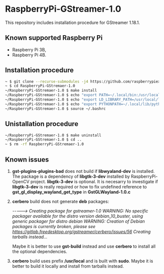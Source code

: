 # RaspberryPi-GStreamer-1.0

This repository includes installation procedure for GStreamer 1.18.1.

## Known supported Raspberry Pi

* Raspberry Pi 3B,
* Raspberry Pi 4B.

## Installation procedure

```bash
~ $ git clone --recurse-submodules -j4 https://github.com/raspberrypiexperiments/RaspberryPi-GStreamer-1.0.git
~ $ cd RaspberryPi-GStremaer-1.0
~/RaspberryPi-GStremaer-1.0 $ make install
~/RaspberryPi-GStremaer-1.0 $ echo "export PATH=~/.local/bin:/usr/local/bin:$PATH" >> ~/.basrc
~/RaspberryPi-GStremaer-1.0 $ echo "export LD_LIBRARY_PATH=/usr/local/lib:$LD_LIBRARY_PATH" >> ~/.bashrc
~/RaspberryPi-GStremaer-1.0 $ echo "export PYTHONPATH=~/.local/lib/python3.7/site-packages:/usr/local/lib/python3.7/site-packages:$PYTHONPATH" >> ~/.bashrc
~/RaspberryPi-GStremaer-1.0 $ source ~/.bashrc
```

## Unistallation procedure

```bash
~/RaspberryPi-GStremaer-1.0 $ make uninstall
~/RaspberryPi-GStremaer-1.0 $ cd ..
~ $ rm -rf RaspberryPi-GStremaer-1.0
```

## Known issues

1. __gst-plugins-plugins-bad__ does not build if __libwyaland-dev__ is installed. The package is a dependency of __libgtk-3-dev__ installed by RaspberryPi-OpenCV project. __libgtk-3-dev__ is optional. It is necesarry to investigate if __libgtk-3-dev__ is really required or how to fix undefined reference to __gst_gl_display_wayland_get_type__ in __GstGLWayland-1.0.c__

2. __cerbero__ build does not generate __deb__ packages:

    _-----> Creating package for gstreamer-1.0
WARNING: No specific packager available for the distro version debian_10_buster, using generic packager for distro debian
WARNING: Creation of Debian packages is currently broken, please see https://gitlab.freedesktop.org/gstreamer/cerbero/issues/56
Creating tarballs instead..._

    Maybe it is better to use __gst-build__ instead and use __cerbero__ to install all the optional dependencies.

3. __cerbero__ build uses prefix __/usr/local__ and is built with __sudo__. Maybe it is better to build it locally and install from tarballs instead.
